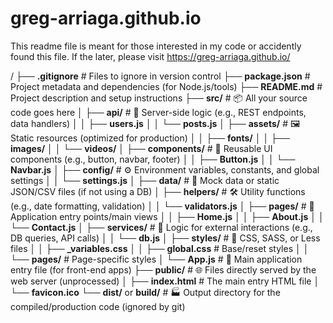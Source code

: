 # greg-arriaga.github.io
This readme file is meant for those interested in my code or accidently found this file. If the later, please visit https://greg-arriaga.github.io/

/
├── **.gitignore** # Files to ignore in version control
├── **package.json** # Project metadata and dependencies (for Node.js/tools)
├── **README.md** # Project description and setup instructions
├── **src/** # 📦 All your source code goes here
│   ├── **api/** # 📡 Server-side logic (e.g., REST endpoints, data handlers)
│   │   ├── **users.js**
│   │   └── **posts.js**
│   ├── **assets/** # 🖼️ Static resources (optimized for production)
│   │   ├── **fonts/**
│   │   ├── **images/**
│   │   └── **videos/**
│   ├── **components/** # 🧱 Reusable UI components (e.g., button, navbar, footer)
│   │   ├── **Button.js**
│   │   └── **Navbar.js**
│   ├── **config/** # ⚙️ Environment variables, constants, and global settings
│   │   └── **settings.js**
│   ├── **data/** # 💾 Mock data or static JSON/CSV files (if not using a DB)
│   ├── **helpers/** # 🛠️ Utility functions (e.g., date formatting, validation)
│   │   └── **validators.js**
│   ├── **pages/** # 📄 Application entry points/main views
│   │   ├── **Home.js**
│   │   ├── **About.js**
│   │   └── **Contact.js**
│   ├── **services/** # 🔗 Logic for external interactions (e.g., DB queries, API calls)
│   │   └── **db.js**
│   ├── **styles/** # 💅 CSS, SASS, or Less files
│   │   ├── **_variables.css**
│   │   ├── **global.css** # Base/reset styles
│   │   └── **pages/** # Page-specific styles
│   └── **App.js** # 🚀 Main application entry file (for front-end apps)
├── **public/** # 🌐 Files directly served by the web server (unprocessed)
│   ├── **index.html** # The main entry HTML file
│   └── **favicon.ico**
└── **dist/** or **build/** # 🏭 Output directory for the compiled/production code (ignored by git)
